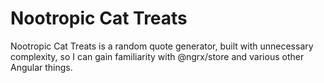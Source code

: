 # Nootropic Cat Treats
Nootropic Cat Treats is a random quote generator, built with unnecessary
complexity, so I can gain familiarity with @ngrx/store and various other
Angular things.
